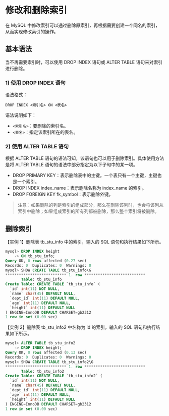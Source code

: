 # 修改和删除索引

在 MySQL 中修改索引可以通过删除原索引，再根据需要创建一个同名的索引，从而实现修改索引的操作。

##  基本语法

 当不再需要索引时，可以使用 DROP INDEX 语句或 ALTER TABLE 语句来对索引进行删除。

###  1\) 使用 DROP INDEX 语句

 语法格式：

```text
DROP INDEX <索引名> ON <表名>
```

 语法说明如下：

*  `<索引名>`：要删除的索引名。
*  `<表名>`：指定该索引所在的表名。

###  2\) 使用 ALTER TABLE 语句

 根据 ALTER TABLE 语句的语法可知，该语句也可以用于删除索引。具体使用方法是将 ALTER TABLE 语句的语法中部分指定为以下子句中的某一项。

*  DROP PRIMARY KEY：表示删除表中的主键。一个表只有一个主键，主键也是一个索引。
*  DROP INDEX index\_name：表示删除名称为 index\_name 的索引。
*  DROP FOREIGN KEY fk\_symbol：表示删除外键。

> 注意：如果删除的列是索引的组成部分，那么在删除该列时，也会将该列从索引中删除；如果组成索引的所有列都被删除，那么整个索引将被删除。

##  删除索引

 【实例 1】删除表 tb\_stu\_info 中的索引，输入的 SQL 语句和执行结果如下所示。

```sql
mysql> DROP INDEX height
    -> ON tb_stu_info;
Query OK, 0 rows affected (0.27 sec)
Records: 0  Duplicates: 0  Warnings: 0
mysql> SHOW CREATE TABLE tb_stu_info\G
*************************** 1. row ***************************
       Table: tb_stu_info
Create Table: CREATE TABLE `tb_stu_info` (
  `id` int(11) NOT NULL,
  `name` char(45) DEFAULT NULL,
  `dept_id` int(11) DEFAULT NULL,
  `age` int(11) DEFAULT NULL,
  `height` int(11) DEFAULT NULL
) ENGINE=InnoDB DEFAULT CHARSET=gb2312
1 row in set (0.00 sec)
```

 【实例 2】删除表 tb\_stu\_info2 中名称为 id 的索引，输入的 SQL 语句和执行结果如下所示。

```sql
mysql> ALTER TABLE tb_stu_info2
    -> DROP INDEX height;
Query OK, 0 rows affected (0.13 sec)
Records: 0  Duplicates: 0  Warnings: 0
mysql> SHOW CREATE TABLE tb_stu_info2\G
*************************** 1. row ***************************
       Table: tb_stu_info2
Create Table: CREATE TABLE `tb_stu_info2` (
  `id` int(11) NOT NULL,
  `name` char(45) DEFAULT NULL,
  `dept_id` int(11) DEFAULT NULL,
  `age` int(11) DEFAULT NULL,
  `height` int(11) DEFAULT NULL
) ENGINE=InnoDB DEFAULT CHARSET=gb2312
1 row in set (0.00 sec)
```

